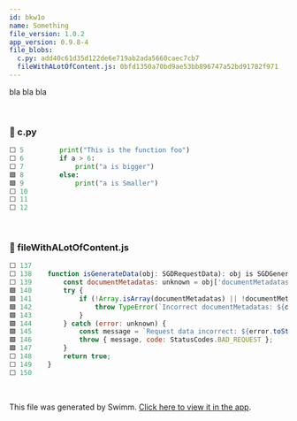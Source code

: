 ```yaml
---
id: bkw1o
name: Something
file_version: 1.0.2
app_version: 0.9.8-4
file_blobs:
  c.py: add40c61d35d122de6e719ab2ada5660caec7cb7
  fileWithALotOfContent.js: 0bfd1350a70bd9ae53bb896747a52bd91782f971
---
```


bla bla bla





<br/>



<!-- NOTE-swimm-snippet: the lines below link your snippet to Swimm -->
### 📄 c.py
```python
⬜ 5      	print("This is the function foo")
⬜ 6      	if a > 6:
⬜ 7      		print("a is bigger")
🟩 8      	else:
🟩 9      		print("a is Smaller")
⬜ 10     
⬜ 11     
⬜ 12     
```

<br/>



<!-- NOTE-swimm-snippet: the lines below link your snippet to Swimm -->
### 📄 fileWithALotOfContent.js
```javascript
⬜ 137    
⬜ 138    function isGenerateData(obj: SGDRequestData): obj is SGDGenerateData {
⬜ 139        const documentMetadatas: unknown = obj['documentMetadatas'];
🟩 140        try {
🟩 141            if (!Array.isArray(documentMetadatas) || !documentMetadatas.every(isDocumentMetadata)) {
🟩 142                throw TypeError(`Incorrect documentMetadatas: ${documentMetadatas}`);
🟩 143            }
🟩 144        } catch (error: unknown) {
🟩 145            const message = `Request data incorrect: ${error.toString()}`;
🟩 146            throw { message, code: StatusCodes.BAD_REQUEST };
🟩 147        }
⬜ 148        return true;
⬜ 149    }
⬜ 150    
```

<br/>

This file was generated by Swimm. [Click here to view it in the app](https://swimm-web-app.web.app/repos/Z2l0aHViJTNBJTNBdGVzdC1naXRodWItYXBwJTNBJTNBc3dpbW1pbw==/docs/bkw1o).